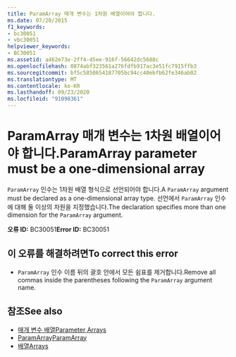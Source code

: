 ```yaml
---
title: ParamArray 매개 변수는 1차원 배열이어야 합니다.
ms.date: 07/20/2015
f1_keywords:
- bc30051
- vbc30051
helpviewer_keywords:
- BC30051
ms.assetid: a462e73e-2ff4-45ee-916f-56642dc5688c
ms.openlocfilehash: 0874abf323561a276fdfb917ac3e51fc7915ffb3
ms.sourcegitcommit: bf5c5850654187705bc94cc40ebfb62fe346ab02
ms.translationtype: MT
ms.contentlocale: ko-KR
ms.lasthandoff: 09/23/2020
ms.locfileid: "91098361"
---
```

# <a name="paramarray-parameter-must-be-a-one-dimensional-array"></a><span data-ttu-id="12170-102">ParamArray 매개 변수는 1차원 배열이어야 합니다.</span><span class="sxs-lookup"><span data-stu-id="12170-102">ParamArray parameter must be a one-dimensional array</span></span>

<span data-ttu-id="12170-103">`ParamArray` 인수는 1차원 배열 형식으로 선언되어야 합니다.</span><span class="sxs-lookup"><span data-stu-id="12170-103">A `ParamArray` argument must be declared as a one-dimensional array type.</span></span> <span data-ttu-id="12170-104">선언에서 `ParamArray` 인수에 대해 둘 이상의 차원을 지정했습니다.</span><span class="sxs-lookup"><span data-stu-id="12170-104">The declaration specifies more than one dimension for the `ParamArray` argument.</span></span>  
  
 <span data-ttu-id="12170-105">**오류 ID:** BC30051</span><span class="sxs-lookup"><span data-stu-id="12170-105">**Error ID:** BC30051</span></span>  
  
## <a name="to-correct-this-error"></a><span data-ttu-id="12170-106">이 오류를 해결하려면</span><span class="sxs-lookup"><span data-stu-id="12170-106">To correct this error</span></span>  
  
- <span data-ttu-id="12170-107">`ParamArray` 인수 이름 뒤의 괄호 안에서 모든 쉼표를 제거합니다.</span><span class="sxs-lookup"><span data-stu-id="12170-107">Remove all commas inside the parentheses following the `ParamArray` argument name.</span></span>  
  
## <a name="see-also"></a><span data-ttu-id="12170-108">참조</span><span class="sxs-lookup"><span data-stu-id="12170-108">See also</span></span>

- [<span data-ttu-id="12170-109">매개 변수 배열</span><span class="sxs-lookup"><span data-stu-id="12170-109">Parameter Arrays</span></span>](../programming-guide/language-features/procedures/parameter-arrays.md)
- [<span data-ttu-id="12170-110">ParamArray</span><span class="sxs-lookup"><span data-stu-id="12170-110">ParamArray</span></span>](../language-reference/modifiers/paramarray.md)
- [<span data-ttu-id="12170-111">배열</span><span class="sxs-lookup"><span data-stu-id="12170-111">Arrays</span></span>](../programming-guide/language-features/arrays/index.md)
